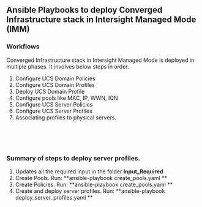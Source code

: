 ## Ansible Playbooks to deploy Converged Infrastructure stack in Intersight Managed Mode (IMM)

### Workflows

Converged Infrastructure stack in Intersight Managed Mode is deployed in multiple phases. It involves below steps in order.

1. Configure UCS Domain Policies
2. Configure UCS Domain Profiles
3. Deploy UCS Domain Profile
4. Configure pools like MAC, IP, WWN, IQN
4. Configure UCS Server Policies
5. Configure UCS Server Profiles
6. Associating profiles to physical servers.

<br />
<br />
<br />

### Summary of steps to deploy server profiles.
1. Updates all the required input in the folder **Input_Required**
2. Create Pools. 
   Run: **ansible-playbook create_pools.yaml **
4. Create Policies. 
   Run: **ansible-playbook create_pools.yaml **
6. Create and deploy server profiles.
   Run: **ansible-playbook deploy_server_profiles.yaml **
